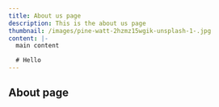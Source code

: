 ```yaml
---
title: About us page
description: This is the about us page
thumbnail: /images/pine-watt-2hzmz15wgik-unsplash-1-.jpg
content: |-
  main content

  # Hello
---
```


## About page
